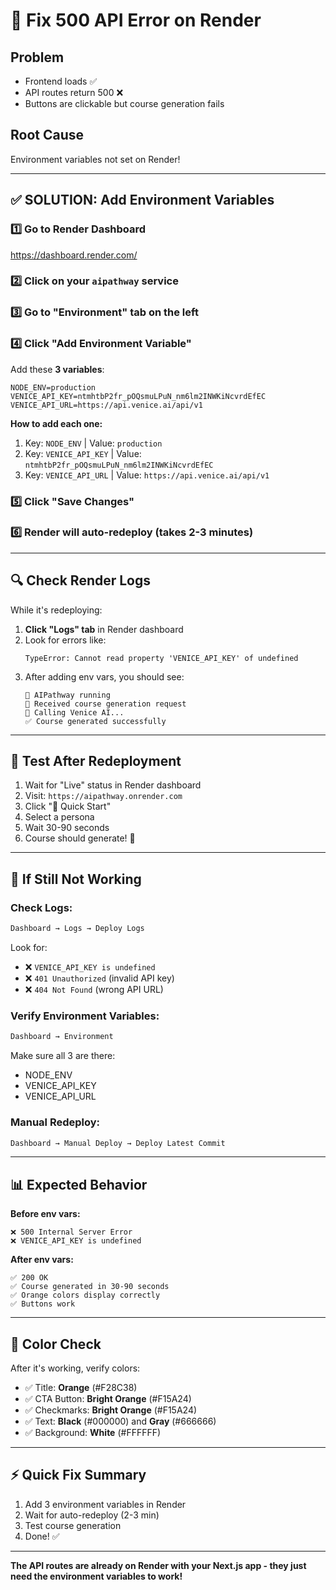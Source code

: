 # 🔧 Fix 500 API Error on Render

## Problem
- Frontend loads ✅
- API routes return 500 ❌
- Buttons are clickable but course generation fails

## Root Cause
Environment variables not set on Render!

---

## ✅ SOLUTION: Add Environment Variables

### 1️⃣ Go to Render Dashboard
https://dashboard.render.com/

### 2️⃣ Click on your `aipathway` service

### 3️⃣ Go to "Environment" tab on the left

### 4️⃣ Click "Add Environment Variable"

Add these **3 variables**:

```
NODE_ENV=production
VENICE_API_KEY=ntmhtbP2fr_pOQsmuLPuN_nm6lm2INWKiNcvrdEfEC
VENICE_API_URL=https://api.venice.ai/api/v1
```

**How to add each one:**
1. Key: `NODE_ENV` | Value: `production`
2. Key: `VENICE_API_KEY` | Value: `ntmhtbP2fr_pOQsmuLPuN_nm6lm2INWKiNcvrdEfEC`
3. Key: `VENICE_API_URL` | Value: `https://api.venice.ai/api/v1`

### 5️⃣ Click "Save Changes"

### 6️⃣ Render will auto-redeploy (takes 2-3 minutes)

---

## 🔍 Check Render Logs

While it's redeploying:

1. **Click "Logs" tab** in Render dashboard
2. Look for errors like:
   ```
   TypeError: Cannot read property 'VENICE_API_KEY' of undefined
   ```
3. After adding env vars, you should see:
   ```
   🚀 AIPathway running
   📝 Received course generation request
   🤖 Calling Venice AI...
   ✅ Course generated successfully
   ```

---

## 🧪 Test After Redeployment

1. Wait for "Live" status in Render dashboard
2. Visit: `https://aipathway.onrender.com`
3. Click "🚀 Quick Start"
4. Select a persona
5. Wait 30-90 seconds
6. Course should generate! 🎉

---

## 🐛 If Still Not Working

### Check Logs:
```bash
Dashboard → Logs → Deploy Logs
```

Look for:
- ❌ `VENICE_API_KEY is undefined`
- ❌ `401 Unauthorized` (invalid API key)
- ❌ `404 Not Found` (wrong API URL)

### Verify Environment Variables:
```bash
Dashboard → Environment
```

Make sure all 3 are there:
- NODE_ENV
- VENICE_API_KEY  
- VENICE_API_URL

### Manual Redeploy:
```bash
Dashboard → Manual Deploy → Deploy Latest Commit
```

---

## 📊 Expected Behavior

**Before env vars:**
```
❌ 500 Internal Server Error
❌ VENICE_API_KEY is undefined
```

**After env vars:**
```
✅ 200 OK
✅ Course generated in 30-90 seconds
✅ Orange colors display correctly
✅ Buttons work
```

---

## 🎨 Color Check

After it's working, verify colors:
- ✅ Title: **Orange** (#F28C38)
- ✅ CTA Button: **Bright Orange** (#F15A24)
- ✅ Checkmarks: **Bright Orange** (#F15A24)
- ✅ Text: **Black** (#000000) and **Gray** (#666666)
- ✅ Background: **White** (#FFFFFF)

---

## ⚡ Quick Fix Summary

1. Add 3 environment variables in Render
2. Wait for auto-redeploy (2-3 min)
3. Test course generation
4. Done! ✅

---

**The API routes are already on Render with your Next.js app - they just need the environment variables to work!**

